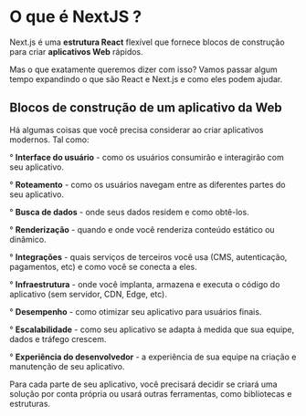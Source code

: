 # O que é NextJS ?

Next.js é uma **estrutura React** flexível que fornece blocos de construção para criar **aplicativos Web** rápidos.

Mas o que exatamente queremos dizer com isso? Vamos passar algum tempo expandindo o que são React e Next.js e como eles podem ajudar.

## **Blocos de construção de um aplicativo da Web**

Há algumas coisas que você precisa considerar ao criar aplicativos modernos. Tal como:

° **Interface do usuário** - como os usuários consumirão e interagirão com seu aplicativo.

° **Roteamento** - como os usuários navegam entre as diferentes partes do seu aplicativo.

° **Busca de dados** - onde seus dados residem e como obtê-los.

° **Renderização** - quando e onde você renderiza conteúdo estático ou dinâmico.

° **Integrações** - quais serviços de terceiros você usa (CMS, autenticação, pagamentos,
etc) e como você se conecta a eles.

° **Infraestrutura** - onde você implanta, armazena e executa o código do aplicativo (sem servidor, CDN, Edge, etc).

° **Desempenho** - como otimizar seu aplicativo para usuários finais.

° **Escalabilidade** - como seu aplicativo se adapta à medida que sua equipe, dados e tráfego crescem.

° **Experiência do desenvolvedor** - a experiência de sua equipe na criação e manutenção de seu aplicativo.

Para cada parte de seu aplicativo, você precisará decidir se criará uma solução por conta própria ou usará outras ferramentas, como bibliotecas e estruturas.